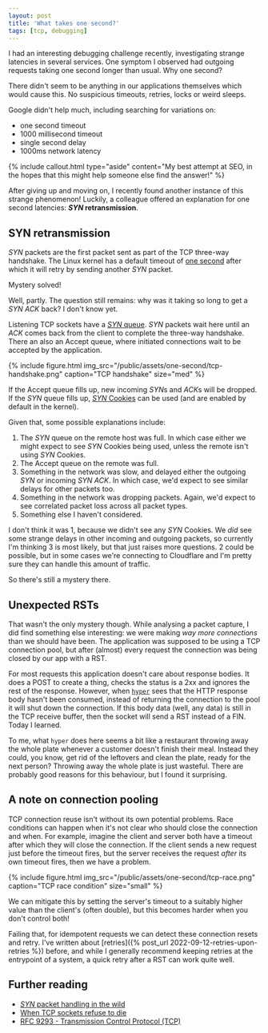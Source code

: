 ```yaml
---
layout: post
title: 'What takes one second?'
tags: [tcp, debugging]
---
```


I had an interesting debugging challenge recently, investigating strange latencies in several services. One symptom I observed had outgoing requests taking one second longer than usual. Why one second?

<!-- markdownlint-disable MD036 MD033 -->

There didn't seem to be anything in our applications themselves which would cause this. No suspicious timeouts, retries, locks or weird sleeps.

Google didn't help much, including searching for variations on:

- one second timeout
- 1000 millisecond timeout
- single second delay
- 1000ms network latency

{% include callout.html
  type="aside"
  content="My best attempt at SEO, in the hopes that this might help someone else find the answer!"
%}

After giving up and moving on, I recently found another instance of this strange phenomenon! Luckily, a colleague offered an explanation for one second latencies: ***SYN* retransmission**.

## SYN retransmission

*SYN* packets are the first packet sent as part of the TCP three-way handshake. The Linux kernel has a default timeout of [one second](https://github.com/torvalds/linux/blob/2fcd07b7ccd5fd10b2120d298363e4e6c53ccf9c/include/net/tcp.h#L144) after which it will retry by sending another *SYN* packet.

Mystery solved!

Well, partly. The question still remains: why was it taking so long to get a *SYN* *ACK* back? I don't know yet.

Listening TCP sockets have a [*SYN* queue](https://blog.cloudflare.com/*syn*-packet-handling-in-the-wild/#*syn*queue). *SYN* packets wait here until an *ACK* comes back from the client to complete the three-way handshake. There an also an Accept queue, where initiated connections wait to be accepted by the application.

{% include figure.html
  img_src="/public/assets/one-second/tcp-handshake.png"
  caption="TCP handshake"
  size="med"
%}

If the Accept queue fills up, new incoming *SYN*s and *ACK*s will be dropped. If the *SYN* queue fills up, [*SYN* Cookies](https://blog.cloudflare.com/*syn*-packet-handling-in-the-wild/#*syn*flood) can be used (and are enabled by default in the kernel).

Given that, some possible explanations include:

1. The *SYN* queue on the remote host was full. In which case either we might expect to see *SYN* Cookies being used, unless the remote isn't using *SYN* Cookies.
2. The Accept queue on the remote was full.
3. Something in the network was slow, and delayed either the outgoing *SYN* or incoming *SYN* *ACK*. In which case, we'd expect to see similar delays for other packets too.
4. Something in the network was dropping packets. Again, we'd expect to see correlated packet loss across all packet types.
5. Something else I haven't considered.

I don't think it was 1, because we didn't see any *SYN* Cookies. We *did* see some strange delays in other incoming and outgoing packets, so currently I'm thinking 3 is most likely, but that just raises more questions. 2 could be possible, but in some cases we're connecting to Cloudflare and I'm pretty sure they can handle this amount of traffic.

So there's still a mystery there.

## Unexpected RSTs

That wasn't the only mystery though. While analysing a packet capture, I did find something else interesting: we were making *way more connections* than we should have been. The application was supposed to be using a TCP connection pool, but after (almost) every request the connection was being closed by our app with a RST.

For most requests this application doesn't care about response bodies. It does a POST to create a thing, checks the status is a 2xx and ignores the rest of the response. However, when [`hyper`](https://github.com/hyperium/hyper) sees that the HTTP response body hasn't been consumed, instead of returning the connection to the pool it will shut down the connection. If this body data (well, any data) is still in the TCP receive buffer, then the socket will send a RST instead of a FIN. Today I learned.

To me, what `hyper` does here seems a bit like a restaurant throwing away the whole plate whenever a customer doesn't finish their meal. Instead they could, you know, get rid of the leftovers and clean the plate, ready for the next person? Throwing away the whole plate is just wasteful. There are probably good reasons for this behaviour, but I found it surprising.

## A note on connection pooling

TCP connection reuse isn't without its own potential problems. Race conditions can happen when it's not clear who should close the connection and when. For example, imagine the client and server both have a timeout after which they will close the connection. If the client sends a new request just before the timeout fires, but the server receives the request *after* its own timeout fires, then we have a problem.

{% include figure.html
  img_src="/public/assets/one-second/tcp-race.png"
  caption="TCP race condition"
  size="small"
%}

We can mitigate this by setting the server's timeout to a suitably higher value than the client's (often double), but this becomes harder when you don't control both!

Failing that, for idempotent requests we can detect these connection resets and retry. I've written about [retries]({% post_url 2022-09-12-retries-upon-retries %}) before, and while I generally recommend keeping retries at the entrypoint of a system, a quick retry after a RST can work quite well.

## Further reading

- [*SYN* packet handling in the wild](https://blog.cloudflare.com/*syn*-packet-handling-in-the-wild/)
- [When TCP sockets refuse to die](https://blog.cloudflare.com/when-tcp-sockets-refuse-to-die/)
- [RFC 9293 - Transmission Control Protocol (TCP)](https://datatracker.ietf.org/doc/rfc9293/)
